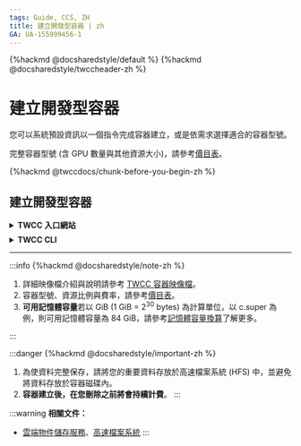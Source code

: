```yaml
---
tags: Guide, CCS, ZH
title: 建立開發型容器 | zh
GA: UA-155999456-1
---
```


{%hackmd @docsharedstyle/default %}
{%hackmd @docsharedstyle/twccheader-zh %}

# 建立開發型容器

您可以系統預設資訊以一個指令完成容器建立，或是依需求選擇適合的容器型號。

完整容器型號 (含 GPU 數量與其他資源大小)，請參考[價目表](https://www.twcc.ai/doc?page=price#%E5%AE%B9%E5%99%A8%E9%81%8B%E7%AE%97%E6%9C%8D%E5%8B%99-Container-Compute-Service-CCS)。

{%hackmd @twccdocs/chunk-before-you-begin-zh %}


## 建立開發型容器


<!-- 1 start -->

<details class="docspoiler">

<summary><b>TWCC 入口網站</b></summary>

<br>


- 由服務列表點選「**開發型容器**」，在「**開發型容器管理**」頁面，點擊「**＋建立**」。

{%hackmd @twccdocs/ui-chunk-favorites-zh %}

![](https://cos.twcc.ai/SYS-MANUAL/uploads/upload_1c43aab7948fc1f045440c590f458fea.png)

![](https://cos.twcc.ai/SYS-MANUAL/uploads/upload_1c43aab7948fc1f045440c590f458fea.png)


* 選擇映像檔類型：您可瀏覽並選擇 NGC 優化之深度學習框架，或直接於左上方搜尋欲使用的框架名稱 (例：PyTorch, TensorFlow...等)。

![](https://cos.twcc.ai/SYS-MANUAL/uploads/upload_a4c9a9e6996f373cc6be68c474257c50.png)


:::warning
{%hackmd @docsharedstyle/tip-zh %}
1. TWCC 提供的 NGC 容器映像檔類型、版本、套件，請參考：[<ins>容器映像檔</ins>](https://man.twcc.ai/@twccdocs/ccs-concept-image-main-zh)[target=_blank]
2. 首次選用後，映像檔會記錄儲存於「**最近使用**」區塊，加快您下次選用的速度。(清除瀏覽器歷史紀錄將會重新記錄)


:::



* 填寫容器基本資訊與硬體規格配置，接著點擊「**下一步：儲存資訊>**」。


![](https://cos.twcc.ai/SYS-MANUAL/uploads/upload_7390690ecd337d3aa94d3792b6aa31e2.png)



* 容器建立後系統會自動掛載高速檔案系統 (HFS) 的兩個目錄 (/home 與 /work) 至容器，以利使用者在運行人工智慧運算時擁有更好的性能，亦可使用 TWCC 雲端物件儲存服務。

![](https://cos.twcc.ai/SYS-MANUAL/uploads/upload_f5b935f93932bb7d4cfd8982701943e5.png)


* 接著點擊「**下一步：環境變數>**」，可設定符合您需求的環境變數，詳細說明與設定範例請參考 [<ins>HowTo：設定環境變數</ins>](https://man.twcc.ai/@twccdocs/howto-ccs-vcs-setup-env-variable-zh)。

![](https://cos.twcc.ai/SYS-MANUAL/uploads/upload_d10aff1357d25a13881c2f17a19f895b.png)



* 點擊「**下一步：檢閱+建立>**」，檢視整個容器的規格和價格，確定後點選「**建立**」即完成。

![](https://cos.twcc.ai/SYS-MANUAL/uploads/upload_7092404d57c8deee086d43b8894fae4f.png)

</details>

<!-- Space -->

<div style="height:8px"></div>

<!-- 2. start -->

<details class="docspoiler">

<summary><b>TWCC CLI</b></summary>

<br>

### 指令

```bash
$ twccli mk ccs [-n] #容器名稱
                [-itype] #映像檔類型
                [-img] #映像檔版本
                [-gpu] #GPU 數量
                [-envk] #環境變數 Key
                [-envv] #環境變數 Value
```
:::info
{%hackmd @TWSC/cli-optional-note-zh %}

- 若不帶任何參數則以預設資訊建立容器：

| 映像檔類型、映像檔 | 容器名稱 |硬體設定|
| -------- | -------- | -------- |
| TensorFlow (latest environment)    | twcc-cli     | 1 GPU + 04 cores + 090GB memory |

- 環境變數詳細說明與設定範例請參考 [<ins>HowTo：設定環境變數</ins>](https://man.twcc.ai/@twccdocs/howto-ccs-vcs-setup-env-variable-zh)。

</div>

### 範例

- 建立名稱為 **`cusccs`**、映像檔類型 **`Caffe2`**，映像檔規格為 **`caffe2-18.08-py3-v1:latest`**、GPU 數量 **`2`** 的容器。

```bash
$ twccli mk ccs -itype "Caffe2" -img "caffe2-18.08-py3-v1:latest" -gpu 2 -n cusccs
```

:::danger
{%hackmd @docsharedstyle/important-zh %}

- 容器名稱命名字元條件：需為**小寫字母或數字**，**首字元需為小寫字母**，**長度 6-16 個字元**。
-  若設定不符合以上條件，將出現以下錯誤訊息：
![](https://cos.twcc.ai/SYS-MANUAL/uploads/upload_095834bd7ee5d99d3a70596a7c462629.png)


<!-- :::spoiler 操作範例截圖(點我)
![](https://cos.twcc.ai/SYS-MANUAL/uploads/upload_753112dc54b2646270806ad6385277ba.png)

::: -->

</details>

---

:::info
{%hackmd @docsharedstyle/note-zh %}
1. 詳細映像檔介紹與說明請參考 [<ins>TWCC 容器映像檔</ins>](https://man.twcc.ai/@twccdocs/ccs-concept-image-main-zh)。<li>容器型號、資源比例與費率，請參考[<ins>價目表</ins>](https://www.twcc.ai/doc?page=price#%E5%AE%B9%E5%99%A8%E9%81%8B%E7%AE%97%E6%9C%8D%E5%8B%99-Container-Compute-Service-CCS)。
2. **可用記憶體容量**若以 GiB (1 GiB =  2<sup>30</sup> bytes) 為計算單位，以 c.super 為例，則可用記憶體容量為 84 GiB，請參考[<ins>記憶體容量換算</ins>](https://man.twcc.ai/@twccdocs/concept-ccs-memory-conversion-zh)了解更多。<br></ol>
:::

:::danger
{%hackmd @docsharedstyle/important-zh %}
1. 為使資料完整保存，請將您的重要資料存放於高速檔案系統 (HFS) 中，並避免將資料存放於容器磁碟內。
2. **容器建立後，在您刪除之前將會持續計費**。
:::

:::warning
<i class="fa fa-book fa-20" aria-hidden="true"></i> **相關文件：** 
- <a href="https://man.twcc.ai/@twccdocs/doc-cos-main-zh"><ins>雲端物件儲存服務</ins></a>、<a href="https://man.twcc.ai/@twccdocs/doc-hfs-main-zh"><ins>高速檔案系統</ins></ins></a>
:::
